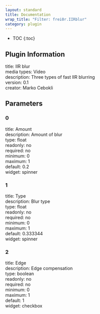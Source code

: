 ```yaml
---
layout: standard
title: Documentation
wrap_title: "Filter: frei0r.IIRblur"
category: plugin
---
```

* TOC
{:toc}

## Plugin Information

title: IIR blur  
media types:
Video  
description: Three types of fast IIR blurring  
version: 0.1  
creator: Marko Cebokli  

## Parameters

### 0

title: Amount    
description:
Amount of blur  
type: float  
readonly: no  
required: no  
minimum: 0  
maximum: 1  
default: 0.2  
widget: spinner  

### 1

title: Type    
description:
Blur type  
type: float  
readonly: no  
required: no  
minimum: 0  
maximum: 1  
default: 0.333344  
widget: spinner  

### 2

title: Edge    
description:
Edge compensation  
type: boolean  
readonly: no  
required: no  
minimum: 0  
maximum: 1  
default: 1  
widget: checkbox  

